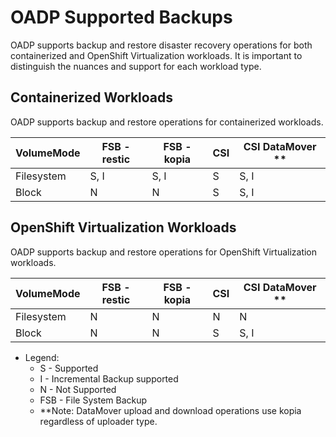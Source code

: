 # OADP Supported Backups

OADP supports backup and restore disaster recovery operations for both containerized and OpenShift Virtualization workloads. It is important to distinguish the nuances and support for each workload type.

## Containerized Workloads

OADP supports backup and restore operations for containerized workloads. 

| VolumeMode | FSB - restic | FSB - kopia | CSI | CSI DataMover ** |
|------------|--------------|-------------|-----|------------------|
| Filesystem | S, I         | S, I        | S   | S, I             |
| Block      | N            | N           | S   | S, I             |


## OpenShift Virtualization Workloads

OADP supports backup and restore operations for OpenShift Virtualization workloads.

| VolumeMode | FSB - restic | FSB - kopia | CSI | CSI DataMover ** |
|------------|--------------|-------------|-----|------------------|
| Filesystem | N            | N           | N   | N                |
| Block      | N            | N           | S   | S, I  |

* Legend:
  * S - Supported
  * I - Incremental Backup supported
  * N - Not Supported
  * FSB - File System Backup
  * **Note: DataMover upload and download operations use kopia regardless of uploader type.